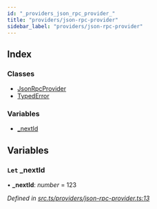 ```yaml
---
id: "_providers_json_rpc_provider_"
title: "providers/json-rpc-provider"
sidebar_label: "providers/json-rpc-provider"
---
```


## Index

### Classes

* [JsonRpcProvider](../classes/_providers_json_rpc_provider_.jsonrpcprovider.md)
* [TypedError](../classes/_providers_json_rpc_provider_.typederror.md)

### Variables

* [_nextId](_providers_json_rpc_provider_.md#let-_nextid)

## Variables

### `Let` _nextId

• **_nextId**: *number* = 123

*Defined in [src.ts/providers/json-rpc-provider.ts:13](https://github.com/nearprotocol/nearlib/blob/a71bd4f/src.ts/providers/json-rpc-provider.ts#L13)*
